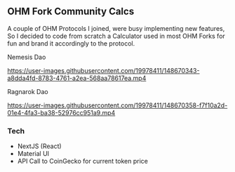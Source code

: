 ## OHM Fork Community Calcs

A couple of OHM Protocols I joined, were busy implementing new features, 
So I decided to code from scratch a Calculator used in most OHM Forks for fun and brand it accordingly to the protocol.

Nemesis Dao

https://user-images.githubusercontent.com/19978411/148670343-a8dda4fd-8783-4761-a2ea-568aa78617ea.mp4

Ragnarok Dao


https://user-images.githubusercontent.com/19978411/148670358-f7f10a2d-01e4-4fa3-ba38-52976cc951a9.mp4

### Tech
- NextJS (React)
- Material UI
- API Call to CoinGecko for current token price
